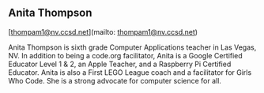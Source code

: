 ## Anita Thompson

[thompam1@nv.ccsd.net](mailto: thompam1@nv.ccsd.net)

Anita Thompson is sixth grade Computer Applications teacher in Las Vegas, NV. In addition to being a code.org facilitator, Anita is a Google Certified Educator Level 1 & 2, an Apple Teacher, and a Raspberry Pi Certified Educator. Anita is also a First LEGO League coach and a facilitator for Girls Who Code. She is a strong advocate for computer science for all.
